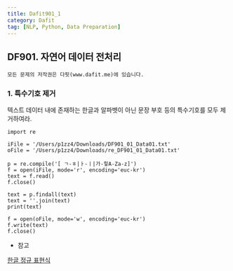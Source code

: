 ```yaml
---
title: Dafit901_1
category: Dafit
tag: [NLP, Python, Data Preparation]
---
```



## DF901. 자연어 데이터 전처리 

~~~
모든 문제의 저작권은 다핏(www.dafit.me)에 있습니다. 
~~~

### 1. 특수기호 제거 
텍스트 데이터 내에 존재하는 한글과 알파벳이 아닌 문장 부호 등의 특수기호를 모두 제거하여라. 


~~~
import re

iFile = '/Users/p1zz4/Downloads/DF901_01_Data01.txt'
oFile = '/Users/p1zz4/Downloads/re_DF901_01_Data01.txt'

p = re.compile('[ ㄱ-ㅎ|ㅏ-ㅣ|가-힣A-Za-z]') 
f = open(iFile, mode='r', encoding='euc-kr') 
text = f.read() 
f.close() 

text = p.findall(text) 
text = ''.join(text) 
print(text) 

f = open(oFile, mode='w', encoding='euc-kr') 
f.write(text) 
f.close()

~~~


- 참고

[한글 정규 표현식](https://eblee-repo.tistory.com/40)
